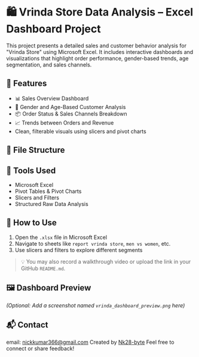 # 🛍️ Vrinda Store Data Analysis – Excel Dashboard Project

This project presents a detailed sales and customer behavior analysis for "Vrinda Store" using Microsoft Excel. It includes interactive dashboards and visualizations that highlight order performance, gender-based trends, age segmentation, and sales channels.

## 📌 Features

- 📊 Sales Overview Dashboard
- 👥 Gender and Age-Based Customer Analysis
- 📦 Order Status & Sales Channels Breakdown
- 📈 Trends between Orders and Revenue
- Clean, filterable visuals using slicers and pivot charts

## 📁 File Structure


## 🧰 Tools Used

- Microsoft Excel
- Pivot Tables & Pivot Charts
- Slicers and Filters
- Structured Raw Data Analysis

## 🚀 How to Use

1. Open the `.xlsx` file in Microsoft Excel
2. Navigate to sheets like `report vrinda store`, `men vs women`, etc.
3. Use slicers and filters to explore different segments

> 💡 You may also record a walkthrough video or upload the link in your GitHub `README.md`.

## 🖼️ Dashboard Preview

*(Optional: Add a screenshot named `vrinda_dashboard_preview.png` here)*

## 📬 Contact
email: nickkumar366@gmail.com
Created by [Nk28-byte](https://github.com/Nk28-byte)
Feel free to connect or share feedback!

